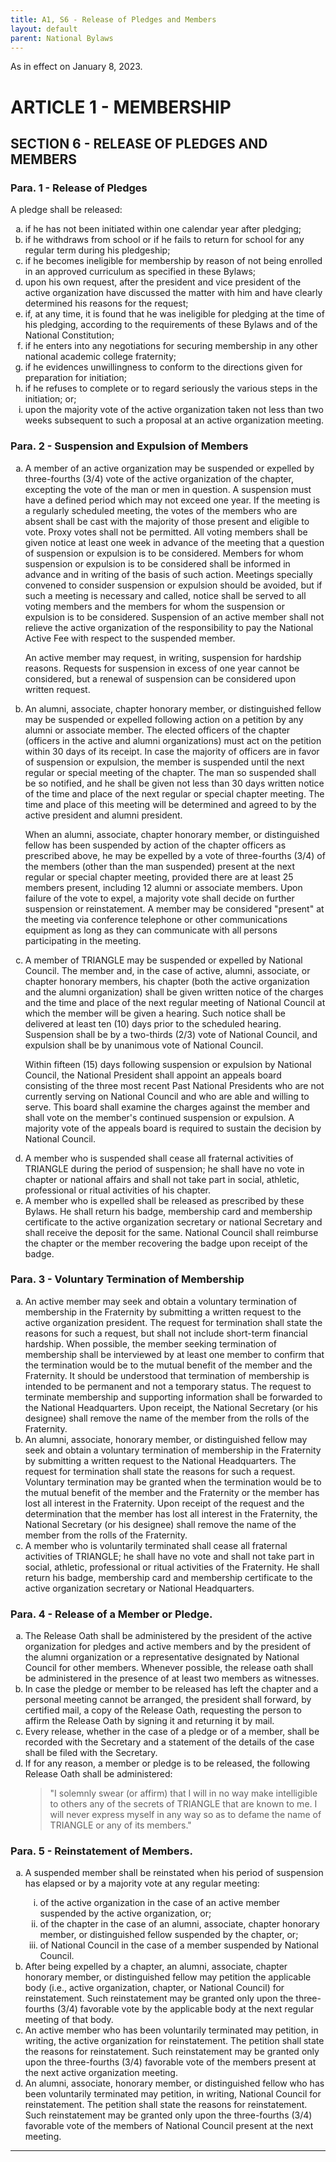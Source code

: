 ```yaml
---
title: A1, S6 - Release of Pledges and Members
layout: default
parent: National Bylaws
---
```


<style type="text/css">
    ol { list-style-type: lower-alpha; }
    ol ol { list-style-type: lower-roman; } 
</style>

As in effect on January 8, 2023.

# ARTICLE 1 - MEMBERSHIP

## SECTION 6 - RELEASE OF PLEDGES AND MEMBERS

### Para. 1 - Release of Pledges

A pledge shall be released:

<ol type="a">
<li>if he has not been initiated within one calendar year after
pledging;</li>
<li>if he withdraws from school or if he fails to return for
school for any regular term during his pledgeship;</li>
<li>if he becomes ineligible for membership by reason of not
being enrolled in an approved curriculum as specified in these
Bylaws;</li>
<li>upon his own request, after the president and vice president
of the active organization have discussed the matter with him and
have clearly determined his reasons for the request;</li>
<li>if, at any time, it is found that he was ineligible for
pledging at the time of his pledging, according to the
requirements of these Bylaws and of the National Constitution;</li>
<li>if he enters into any negotiations for securing membership in
any other national academic college fraternity;</li>
<li>if he evidences unwillingness to conform to the directions
given for preparation for initiation;</li>
<li>if he refuses to complete or to regard seriously the various
steps in the initiation; or;</li>
<li>upon the majority vote of the active organization taken not
less than two weeks subsequent to such a proposal at an active
organization meeting.</li>
</ol>

### Para. 2 - Suspension and Expulsion of Members

<ol type="a">
<li><p>A member of an active organization may be suspended or 
expelled by three-fourths (3/4) vote of the active organization 
of the chapter, excepting the vote of the man or men in question. 
A suspension must have a defined period which may not exceed one 
year. If the meeting is a regularly scheduled meeting, the
votes of the members who are absent shall be cast with the
majority of those present and eligible to vote.  Proxy votes
shall not be permitted.  All voting members shall be given notice
at least one week in advance of the meeting that a question of
suspension or expulsion is to be considered.  Members for whom
suspension or expulsion is to be considered shall be informed in
advance and in writing of the basis of such action.  Meetings
specially convened to consider suspension or expulsion should be
avoided, but if such a meeting is necessary and called, notice
shall be served to all voting members and the members for whom
the suspension or expulsion is to be considered.  Suspension of
an active member shall not relieve the active organization of the
responsibility to pay the National Active Fee with respect to the
suspended member.</p>

<p>An active member may request, in writing, suspension for hardship
reasons.  Requests for suspension in excess of one year cannot be
considered, but a renewal of suspension can be considered upon
written request.</p>
</li>
<li><p>An alumni, associate, chapter honorary member, or
distinguished fellow may be suspended or expelled following
action on a petition by any alumni or associate member.  The
elected officers of the chapter (officers in the active and alumni 
organizations) must act on the petition within
30 days of its receipt.  In case the majority of officers are in
favor of suspension or expulsion, the member is suspended until
the next regular or special meeting of the chapter.  The man so suspended
shall be so notified, and he shall be given not less than 30 days
written notice of the time and place of the next regular or special chapter
meeting. The time and place of this meeting will be determined and agreed 
to by the active president and alumni president.</p>

<p>When an alumni, associate, chapter honorary member, or
distinguished fellow has been suspended by action of the chapter
officers as prescribed above, he may be expelled by a vote of
three-fourths (3/4) of the members (other than the man suspended)
present at the next regular or special chapter meeting, provided
there are at least 25 members present, including 12 alumni or
associate members.  Upon failure of the vote to expel, a majority
vote shall decide on further suspension or reinstatement. A
member may be considered "present" at the meeting via conference 
telephone or other communications equipment as long as they can 
communicate with all persons participating in the meeting.</p>
</li>
<li><p>A member of TRIANGLE may be suspended or expelled by National
Council.  The member and, in the
case of active, alumni, associate, or chapter honorary members,
his chapter (both the active organization and the alumni
organization) shall be given written notice of the charges and
the time and place of the next regular meeting of National
Council at which the member will be given a hearing.  Such notice
shall be delivered at least ten (10) days prior to the
scheduled hearing. Suspension shall be by a two-thirds (2/3) vote
of National Council, and expulsion shall be by unanimous vote of
National Council.</p>

<p>Within fifteen (15) days following suspension or expulsion by 
National Council, the National President shall appoint an appeals 
board consisting of the three most recent Past National Presidents 
who are not currently serving on National Council and who are able 
and willing to serve. This board shall examine the charges against 
the member and shall vote on the member's continued suspension or 
expulsion. A majority vote of the appeals board is required to 
sustain the decision by National Council.</p>
</li>
<li>A member who is suspended shall cease all fraternal
activities of TRIANGLE during the period of suspension; he shall
have no vote in chapter or national affairs and shall not take
part in social, athletic, professional or ritual activities of
his chapter.
</li>
<li>A member who is expelled shall be released as prescribed by
these Bylaws.  He shall return his badge, membership card and
membership certificate to the active organization secretary or
national Secretary and shall receive the deposit for the same. 
National Council shall reimburse the chapter or the member
recovering the badge upon receipt of the badge.
</li>
</ol>

### Para. 3 - Voluntary Termination of Membership

<ol type="a">
<li>An active member may seek and obtain a voluntary termination of membership in the Fraternity by submitting a written request to the active organization president. The request for termination shall state the reasons for such a request, but shall not include short-term financial hardship. When possible, the member seeking termination of membership shall be interviewed by at least one member to confirm that the termination would be to the mutual benefit of the member and the Fraternity. It should be understood that termination of membership is intended to be permanent and not a temporary status. The request to terminate membership and supporting information shall be forwarded to the National Headquarters. Upon receipt, the National Secretary (or his designee) shall remove the name of the member from the rolls of the Fraternity.</li>

<li>An alumni, associate, honorary member, or distinguished fellow may seek and obtain a voluntary termination of membership in the Fraternity by submitting a written request to the National Headquarters. The request for termination shall state the reasons for such a request. Voluntary termination may be granted when the termination would be to the mutual benefit of the member and the Fraternity or the member has lost all interest in the Fraternity. Upon receipt of the request and the determination that the member has lost all interest in the Fraternity, the National Secretary (or his designee) shall remove the name of the member from the rolls of the Fraternity.</li>
<li>A member who is voluntarily terminated shall cease all fraternal activities of TRIANGLE; he shall have no vote and shall not take part in social, athletic, professional or ritual activities of the Fraternity. He shall return his badge, membership card and membership certificate to the active organization secretary or National Headquarters.</li>
</ol>

### Para. 4 - Release of a Member or Pledge.

<ol type="a">
<li>The Release Oath shall be administered by the president of
the active organization for pledges and active members and by the
president of the alumni organization or a representative
designated by National Council for other members.  Whenever
possible, the release oath shall be administered in the presence
of at least two members as witnesses.
</li>
<li>In case the pledge or member to be released has left the
chapter and a personal meeting cannot be arranged, the president
shall forward, by certified mail, a copy of the Release Oath,
requesting the person to affirm the Release Oath by signing it
and returning it by mail.
</li>
<li>Every release, whether in the case of a pledge or of a
member, shall be recorded with the Secretary and a statement of
the details of the case shall be filed with the Secretary.
</li>
<li>If for any reason, a member or pledge is to be released, the
following Release Oath shall be administered:
<blockquote>
"I solemnly swear (or affirm) that I will in no way make
intelligible to others any of the secrets of TRIANGLE that are
known to me.  I will never express myself in any way so as to
defame the name of TRIANGLE or any of its members."
</blockquote>
</li>

</ol>

### Para. 5 - Reinstatement of Members.

<ol type="a">
<li>A suspended member shall be reinstated when his period of
suspension has elapsed or by a majority vote at any regular
meeting:</li>
<ol type="i">
<li>of the active organization in the case of an active member
suspended by the active organization, or;</li>
<li>of the chapter in the case of an alumni, associate, chapter
honorary member, or distinguished fellow suspended by the
chapter, or;</li>
<li>of National Council in the case of a member suspended by
National Council.</li>
</ol>

<li>After being expelled by a chapter, an alumni, associate,
chapter honorary member, or distinguished fellow may petition the
applicable body (i.e., active organization, chapter, or National Council)
for reinstatement.  Such reinstatement may be granted
only upon the three-fourths (3/4) favorable vote by the applicable body
 at the next regular meeting of that body.
</li>
<li>An active member who has been voluntarily terminated may
petition, in writing, the active organization for reinstatement. 
The petition shall state the reasons for reinstatement.  Such
reinstatement may be granted only upon the three-fourths (3/4) favorable
vote of the members present at the next active organization
meeting.
</li>
<li>An alumni, associate, honorary member, or distinguished
fellow who has been voluntarily terminated may petition, in
writing, National Council for reinstatement.  The petition shall
state the reasons for reinstatement. Such reinstatement may be
granted only upon the three-fourths (3/4) favorable vote of the members of
National Council present at the next meeting.
</li>
</ol>

---
